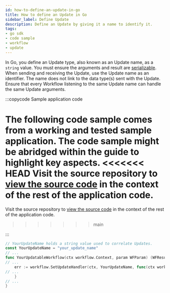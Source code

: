 ```yaml
---
id: how-to-define-an-update-in-go
title: How to define an Update in Go
sidebar_label: Define Update
description: Define an Update by giving it a name to identify it.
tags:
- go sdk
- code sample
- workflow
- update
---
```


<!-- DO NOT EDIT THIS FILE DIRECTLY.
THIS FILE IS GENERATED from https://github.com/temporalio/documentation-samples-go/blob/backgroundcheckboilerplate/yourupdate/your_updatable_workflow_dacx.go. -->

In Go, you define an Update type, also known as an Update name, as a `string` value.
You must ensure the arguments and result are [serializable](/concepts/what-is-a-data-converter).
When sending and receiving the Update, use the Update name as an identifier.
The name does not link to the data type(s) sent with the Update.
Ensure that every Workflow listening to the same Update name can handle the same Update arguments.

:::copycode Sample application code

The following code sample comes from a working and tested sample application.
The code sample might be abridged within the guide to highlight key aspects.
<<<<<<< HEAD
Visit the source repository to [view the source code](https://github.com/temporalio/documentation-samples-go/blob/backgroundcheckboilerplate/yourupdate/your_updatable_workflow_dacx.go) in the context of the rest of the application code.
=======
Visit the source repository to [view the source code](https://github.com/temporalio/documentation-samples-go/blob/main/yourupdate/your_updatable_workflow_dacx.go) in the context of the rest of the application code.
>>>>>>> main

:::

```go
// YourUpdateName holds a string value used to correlate Updates.
const YourUpdateName = "your_update_name"
// ...
func YourUpdatableWorkflow(ctx workflow.Context, param WFParam) (WFResult, error) {
// ...
	err := workflow.SetUpdateHandler(ctx, YourUpdateName, func(ctx workflow.Context, arg YourUpdateArg) (YourUpdateResult, error) {
// ...
	}
// ...
}
```
